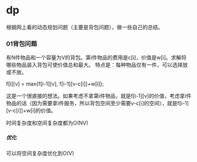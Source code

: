 # dp

根据网上看的动态规划问题（主要是背包问题），做一些自己的总结。
### 01背包问题

有N件物品和一个容量为V的背包。第i件物品的费用是c[i]，价值是w[i]。求解将哪些物品装入背包可使价值总和最大。
特点是：每种物品仅有一件，可以选择放或不放。

f[i][v] = max{f[i-1][v], f[i-1][v-c[i]]+w[i]};

这是一个很直接的想法。如果考虑不拿第i件物品，就是f[i-1][v]的价值，考虑拿i件物品的话（因为需要拿i件服务，所以背包空间至少需要v-c[i]的空间），就是f[i-1][v-c[i]]+w[i]的价值。

时间复杂度和空间复杂度都为O(NV)

##### 优化

可以将空间复杂度优化到O(V)

